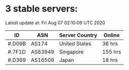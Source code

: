# 3 stable servers:

Latest update at: Fri Aug 07 02:10:09 UTC 2020

| ID | ASN | Server Country | Online |
| -- | --- | -------------- | ------ |
| #.D09B | AS174 | United States | 36 hrs |
| #.7F1D | AS63949 | Singapore | 155 hrs |
| #.D369 | AS16509 | Japan | 18 hrs |

